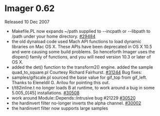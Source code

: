 # Imager 0.62

Released 10 Dec 2007

- Makefile.PL now expands ~/path supplied to --incpath or --libpath to /path under your home directory. [#29484](https://github.com/tonycoz/imager/isssues/29484) 
- the old dynaload code used Mach API functions to load dynamic libraries on Mac OS X. These APIs have been deprecated in OS X 10.5 and were causing some build problems. So henceforth Imager uses the dlopen() family of functions, and you will need version 10.3 or later of OS X. 
- added the det() function to the transform2() engine. added the sample quad_to_square.pl Courtesy Richard Fairhurst. [#31244](https://github.com/tonycoz/imager/isssues/31244) Bug fixes: 
- samples/gifscale.pl sourced the base value for gif_top from gif_left. Thanks to Eleneldil G. Arilou for pointing this out. 
- t/t82inline.t no longer loads B at runtime, to work around a bug in some 5.005_0[45] installations. [#30508](https://github.com/tonycoz/imager/isssues/30508) 
- work around Module::Depends::Intrusive bug #21229 [#30520](https://github.com/tonycoz/imager/isssues/30520) 
- the hardinvert filter no-longer inverts the alpha channel. [#30002](https://github.com/tonycoz/imager/isssues/30002) 
- the hardinvert filter now supports large samples